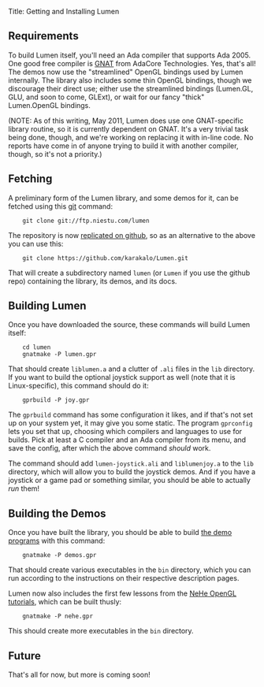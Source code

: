 Title: Getting and Installing Lumen

## Requirements

To build Lumen itself, you'll need an Ada compiler that supports Ada
2005.  One good free compiler is [GNAT][] from AdaCore Technologies.
Yes, that's all!  The demos now use the "streamlined" OpenGL bindings
used by Lumen internally.  The library also includes some thin OpenGL
bindings, though we discourage their direct use; either use the
streamlined bindings (Lumen.GL, GLU, and soon to come, GLExt), or wait
for our fancy "thick" Lumen.OpenGL bindings.

(NOTE: As of this writing, May 2011, Lumen does use one GNAT-specific
library routine, so it is currently dependent on GNAT.  It's a very
trivial task being done, though, and we're working on replacing it
with in-line code.  No reports have come in of anyone trying to build
it with another compiler, though, so it's not a priority.)


## Fetching

A preliminary form of the Lumen library, and some demos for it, can be fetched
using this [git][] command:

        git clone git://ftp.niestu.com/lumen

The repository is now [replicated on github][github], so as an
alternative to the above you can use this:

        git clone https://github.com/karakalo/Lumen.git

That will create a subdirectory named `lumen` (or `Lumen` if you use
the github repo) containing the library, its demos, and its docs.


## Building Lumen

Once you have downloaded the source, these commands will build Lumen itself:

        cd lumen
        gnatmake -P lumen.gpr

That should create `liblumen.a` and a clutter of `.ali` files in the
`lib` directory.  If you want to build the optional joystick support
as well (note that it is Linux-specific), this command should do it:

        gprbuild -P joy.gpr

The `gprbuild` command has some configuration it likes, and if that's not set
up on your system yet, it may give you some static.  The program `gprconfig`
lets you set that up, choosing which compilers and languages to use for
builds.  Pick at least a C compiler and an Ada compiler from its menu, and
save the config, after which the above command *should* work.

The command should add `lumen-joystick.ali` and `liblumenjoy.a` to the `lib`
directory, which will allow you to build the joystick demos.  And if you have
a joystick or a game pad or something similar, you should be able to actually
*run* them!


## Building the Demos

Once you have built the library, you should be able to build
[the demo programs][demos] with this command:

        gnatmake -P demos.gpr

That should create various executables in the `bin` directory, which
you can run according to the instructions on their respective
description pages.

Lumen now also includes the first few lessons from the
[NeHe OpenGL tutorials][nehe], which can be built thusly:

        gnatmake -P nehe.gpr

This should create more executables in the `bin` directory.


## Future

That's all for now, but more is coming soon!


[demos]:   narrative-demos.html
[git]:     http://git-scm.com/
[github]:  https://github.com/karakalo/Lumen
[gnat]:    http://libre.adacore.com/libre/
[holm]:    http://adaopengl.sourceforge.net/
[mesa]:    http://www.mesa3d.org/
[nehe]:    http://nehe.gamedev.net/
[oglada]:  http://www.niestu.com/software/oglada-0.3.tar.bz2
[opengl]:  http://www.opengl.org/
[x.org]:   http://www.x.org/wiki/
